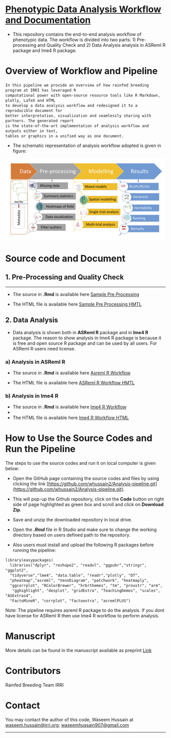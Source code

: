 # [Phenotypic Data Analysis Workflow and Documentation](https://whussain2.github.io/Analysis-pipeline/Codes/sample.html)

- This repository contains the end-to-end analysis workflow of phenotypic data. The workflow is divided into two parts: 1) Pre-processing and Quality Check
 and 2) Data Analysis analysis in ASReml R package and lme4 R package.

# Overview of Workflow and Pipeline


```
In this pipeline we provide an overview of how rainfed breeding program at IRRI has leveraged R 
computational power with open-source resource tools like R Markdown, plotly, LaTeX and HTML
to develop a data analysis workflow and redesigned it to a reproducible document for
better interpretation, visualization and seamlessly sharing with partners. The generated report 
is the state-of-the-art implementation of analysis workflow and outputs either in text, 
tables or graphics in a unified way as one document. 
```

- The schematic representation of analysis workflow adopted is given in figure: 

![](www/workflow.png)


#  Source code and Document

## 1. Pre-Processing and Quality Check
***

- The source in ****.Rmd****  is available here [Sample Pre Processing](https://github.com/whussain2/Analysis-pipeline/blob/master/Codes/Quality_check.Rmd)

- The HTML file is available here [Sample Pre Processing HMTL](https://htmlpreview.github.io/?https://github.com/whussain2/Analysis-pipeline/blob/master/Codes/Quality_check.html)

## 2. Data Analysis

- Data analysis is shown both in **ASReml R** package and in **lme4 R** package. The reason to show analysis in lme4 R package is because it is free and open source R package and can be used by all users.  For ASReml R users need license. 


### a) Analysis in ASReml R

- The source in ****.Rmd****  is available here [Asreml R Workflow](https://github.com/whussain2/Analysis-pipeline/blob/master/Codes/ASReml.Rmd)

- The HTML file is available here [ASReml R Workflow HMTL](https://htmlpreview.github.io/?https://github.com/whussain2/Analysis-pipeline/blob/master/Codes/ASReml.html)


### b) Analysis in lme4 R


- The source in ****.Rmd****  is available here [lme4 R Workflow](https://github.com/whussain2/Analysis-pipeline/blob/master/Codes/lme4.Rmd)
-
- The HTML file is available here [lme4 R Workflow HTML ](https://htmlpreview.github.io/?https://github.com/whussain2/Analysis-pipeline/blob/master/Codes/lme4.html)


# How to Use the Source Codes and Run the Pipeline


The steps to use the source codes and run it on local computer is given below:

- Open the GitHub page containing the source codes and files by using clicking the link [https://github.com/whussain2/Analysis-pipeline.git](https://github.com/whussain2/Analysis-pipeline.git).
- This will pop-up the Github repository, click on the **Code** button on right side of page highlighted as green box and scroll and click on **Download Zip**.
- Save and unzip the downloaded repository in local drive.  
- Open the ***.Rmd*** file in R Studio and make sure to change the working directory based on users defined path to the repository.

- Also users must install and upload the following R packages before running the pipeline:

```
library(easypackages)
  libraries("dplyr", "reshape2", "readxl", "ggpubr","stringr", "ggplot2", 
  "tidyverse","lme4", "data.table", "readr","plotly", "DT",
  "pheatmap","asreml", "VennDiagram", "patchwork", "heatmaply", 
  "ggcorrplot", "RColorBrewer", "hrbrthemes", "tm", "proustr", "arm",
   "gghighlight", "desplot", "gridExtra", "TeachingDemos", "scales", "ASExtras4",
  "FactoMineR", "corrplot", "factoextra", "asremlPLUS")
```

Note: The pipeline requires asreml R package to do the analysis.  If you dont have license for ASReml R then use lme4 R workflow to perform analysis. 


# Manuscript


More details can be found in the manuscript available as preprint [Link](https://www.researchsquare.com/article/rs-49247/v1)


# Contributors
Rainfed Breeding Team IRRI



# Contact
You may contact the author of this code, Waseem Hussain at <waseem.hussain@irri.org>; <waseemhussain907@gmail.com>
***
